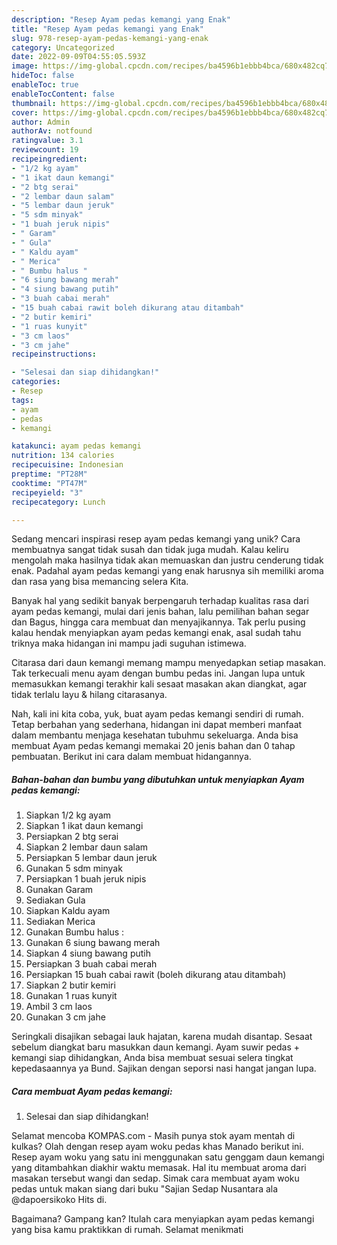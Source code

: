 ```yaml
---
description: "Resep Ayam pedas kemangi yang Enak"
title: "Resep Ayam pedas kemangi yang Enak"
slug: 978-resep-ayam-pedas-kemangi-yang-enak
category: Uncategorized
date: 2022-09-09T04:55:05.593Z
image: https://img-global.cpcdn.com/recipes/ba4596b1ebbb4bca/680x482cq70/ayam-pedas-kemangi-foto-resep-utama.jpg
hideToc: false
enableToc: true
enableTocContent: false
thumbnail: https://img-global.cpcdn.com/recipes/ba4596b1ebbb4bca/680x482cq70/ayam-pedas-kemangi-foto-resep-utama.jpg
cover: https://img-global.cpcdn.com/recipes/ba4596b1ebbb4bca/680x482cq70/ayam-pedas-kemangi-foto-resep-utama.jpg
author: Admin
authorAv: notfound
ratingvalue: 3.1
reviewcount: 19
recipeingredient:
- "1/2 kg ayam"
- "1 ikat daun kemangi"
- "2 btg serai"
- "2 lembar daun salam"
- "5 lembar daun jeruk"
- "5 sdm minyak"
- "1 buah jeruk nipis"
- " Garam"
- " Gula"
- " Kaldu ayam"
- " Merica"
- " Bumbu halus "
- "6 siung bawang merah"
- "4 siung bawang putih"
- "3 buah cabai merah"
- "15 buah cabai rawit boleh dikurang atau ditambah"
- "2 butir kemiri"
- "1 ruas kunyit"
- "3 cm laos"
- "3 cm jahe"
recipeinstructions:

- "Selesai dan siap dihidangkan!"
categories:
- Resep
tags:
- ayam
- pedas
- kemangi

katakunci: ayam pedas kemangi 
nutrition: 134 calories
recipecuisine: Indonesian
preptime: "PT28M"
cooktime: "PT47M"
recipeyield: "3"
recipecategory: Lunch

---
```





Sedang mencari inspirasi resep ayam pedas kemangi yang unik? Cara membuatnya sangat tidak susah dan tidak juga mudah. Kalau keliru mengolah maka hasilnya tidak akan memuaskan dan justru cenderung tidak enak. Padahal ayam pedas kemangi yang enak harusnya sih memiliki aroma dan rasa yang bisa memancing selera Kita.





Banyak hal yang sedikit banyak berpengaruh terhadap kualitas rasa dari ayam pedas kemangi, mulai dari jenis bahan, lalu pemilihan bahan segar dan Bagus, hingga cara membuat dan menyajikannya. Tak perlu pusing kalau hendak menyiapkan ayam pedas kemangi enak,      asal sudah tahu triknya maka hidangan ini mampu jadi suguhan istimewa.














Citarasa dari daun kemangi memang mampu menyedapkan setiap masakan. Tak terkecuali menu ayam dengan bumbu pedas ini. Jangan lupa untuk memasukkan kemangi terakhir kali sesaat masakan akan diangkat, agar tidak terlalu layu &amp; hilang citarasanya.






Nah, kali ini kita coba, yuk, buat ayam pedas kemangi sendiri di rumah. Tetap berbahan yang sederhana, hidangan ini dapat memberi manfaat dalam membantu menjaga kesehatan tubuhmu sekeluarga. Anda bisa membuat Ayam pedas kemangi memakai 20 jenis bahan dan 0 tahap pembuatan. Berikut ini cara dalam membuat hidangannya.

<!--inarticleads1-->

##### Bahan-bahan dan bumbu yang dibutuhkan untuk menyiapkan Ayam pedas kemangi:

1. Siapkan 1/2 kg ayam
1. Siapkan 1 ikat daun kemangi
1. Persiapkan 2 btg serai
1. Siapkan 2 lembar daun salam
1. Persiapkan 5 lembar daun jeruk
1. Gunakan 5 sdm minyak
1. Persiapkan 1 buah jeruk nipis
1. Gunakan  Garam
1. Sediakan  Gula
1. Siapkan  Kaldu ayam
1. Sediakan  Merica
1. Gunakan  Bumbu halus :
1. Gunakan 6 siung bawang merah
1. Siapkan 4 siung bawang putih
1. Persiapkan 3 buah cabai merah
1. Persiapkan 15 buah cabai rawit (boleh dikurang atau ditambah)
1. Siapkan 2 butir kemiri
1. Gunakan 1 ruas kunyit
1. Ambil 3 cm laos
1. Gunakan 3 cm jahe


Seringkali disajikan sebagai lauk hajatan, karena mudah disantap. Sesaat sebelum diangkat baru masukkan daun kemangi. Ayam suwir pedas + kemangi siap dihidangkan, Anda bisa membuat sesuai selera tingkat kepedasaannya ya Bund. Sajikan dengan seporsi nasi hangat jangan lupa. 

<!--inarticleads2-->

##### Cara membuat Ayam pedas kemangi:


1. Selesai dan siap dihidangkan!

Selamat mencoba KOMPAS.com - Masih punya stok ayam mentah di kulkas? Olah dengan resep ayam woku pedas khas Manado berikut ini. Resep ayam woku yang satu ini menggunakan satu genggam daun kemangi yang ditambahkan diakhir waktu memasak. Hal itu membuat aroma dari masakan tersebut wangi dan sedap. Simak cara membuat ayam woku pedas untuk makan siang dari buku &#34;Sajian Sedap Nusantara ala @dapoersikoko Hits di. 

Bagaimana? Gampang kan? Itulah cara menyiapkan ayam pedas kemangi yang bisa kamu praktikkan di rumah. Selamat menikmati
